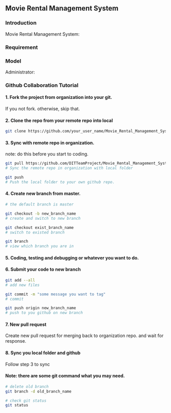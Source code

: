 ## Movie Rental Management System

### Introduction

Movie Rental Management System:

### Requirement

### Model

Administrator:

### Github Collaboration Tutorial

#### 1. Fork the project from organization into your git.
If you not fork. otherwise, skip that.

#### 2. Clone the repo from your remote repo into local
```sh
git clone https://github.com/your_user_name/Movie_Rental_Management_System.git
```

#### 3. Sync with remote repo in organization.

note: do this before you start to coding.

```sh
git pull https://github.com/DITTeamProject/Movie_Rental_Management_System.git master
# Sync the remote repo in organization with local folder

git push
# Push the local folder to your own github repo.
```

#### 4. Create new branch from master.
```sh
# the default branch is master

git checkout -b new_branch_name
# create and switch to new branch

git checkout exist_branch_name
# switch to existed branch

git branch
# view which branch you are in
```

#### 5. Coding, testing and debugging or whatever you want to do.

#### 6. Submit your code to new branch
```sh
git add --all
# add new files

git commit -m "some message you want to tag"
# commit

git push origin new_branch_name
# push to you github on new branch
```

#### 7. New pull request
Create new pull request for merging back to organization repo. and wait for response.

#### 8. Sync you local folder and github
Follow step 3 to sync

#### Note: there are some git command what you may need.
```sh
# delete old branch
git branch -d old_branch_name

# check git status
git status
```
